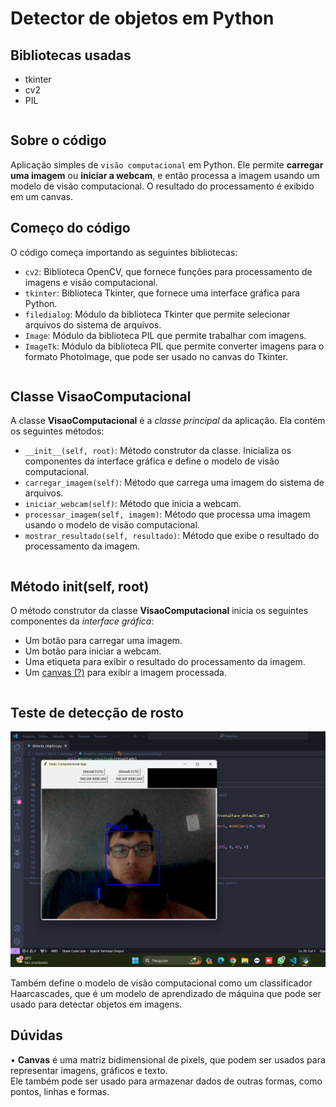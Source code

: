 # Detector de objetos em Python
## Bibliotecas usadas
<table>
	<ul>
		<li>tkinter</li>
		<li>cv2</li>
		<li>PIL</li>
	</ul>
</table>

## Sobre o código
Aplicação simples de <code>visão computacional</code> em Python. Ele permite <b>carregar uma imagem</b> ou <b>iniciar a webcam</b>, e então processa a imagem usando um modelo de visão computacional. O resultado do processamento é exibido em um canvas.

## Começo do código
O código começa importando as seguintes bibliotecas:
<br>
<table>
	<ul>
		<li><code>cv2</code>: Biblioteca OpenCV, que fornece funções para processamento de imagens e visão computacional.</li>
		<li><code>tkinter</code>: Biblioteca Tkinter, que fornece uma interface gráfica para Python.</li>
		<li><code>filedialog</code>: Módulo da biblioteca Tkinter que permite selecionar arquivos do sistema de arquivos.</li>
		<li><code>Image</code>: Módulo da biblioteca PIL que permite trabalhar com imagens.</li>
		<li><code>ImageTk</code>: Módulo da biblioteca PIL que permite converter imagens para o formato PhotoImage, que pode ser usado no canvas do Tkinter.</li>
	</ul>
</table>

## Classe VisaoComputacional

A classe <b>VisaoComputacional</b> é a <i>classe principal</i> da aplicação. Ela contém os seguintes métodos:

<table>
	<ul>
		<li><code>__init__(self, root)</code>: Método construtor da classe. Inicializa os componentes da interface gráfica e define o modelo de visão computacional.</li>
		<li><code>carregar_imagem(self)</code>: Método que carrega uma imagem do sistema de arquivos.</li>
		<li><code>iniciar_webcam(self)</code>: Método que inicia a webcam.</li>
		<li><code>processar_imagem(self, imagem)</code>: Método que processa uma imagem usando o modelo de visão computacional.</li>
		<li><code>mostrar_resultado(self, resultado)</code>: Método que exibe o resultado do processamento da imagem.</li>
	</ul>
</table>

## Método init(self, root)

O método construtor da classe <b>VisaoComputacional</b> inicia os seguintes componentes da <i>interface gráfica</i>:

<table>
	<ul>
		<li>Um botão para carregar uma imagem.</li>
		<li>Um botão para iniciar a webcam.</li>
		<li>Uma etiqueta para exibir o resultado do processamento da imagem.</li>
		<li>Um <a href="https://github.com/leostella97/detecta_objetos#d%C3%BAvidas">canvas (?)</a> para exibir a imagem processada.</li>
	</ul>
</table>

## Teste de detecção de rosto
<img src="https://github.com/leostella97/detecta_objetos/blob/main/img/rosto_detectado.png?raw=true">

Também define o modelo de visão computacional como um classificador Haarcascades, que é um modelo de aprendizado de máquina que pode ser usado para detectar objetos em imagens.

## Dúvidas
• <b>Canvas</b> é uma matriz bidimensional de pixels, que podem ser usados para representar imagens, gráficos e texto.<br>Ele também pode ser usado para armazenar dados de outras formas, como pontos, linhas e formas.